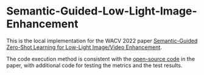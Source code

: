 # Semantic-Guided-Low-Light-Image-Enhancement

This is the local implementation for the WACV 2022 paper [Semantic-Guided Zero-Shot Learning for Low-Light Image/Video Enhancement](https://arxiv.org/abs/2110.00970).

The code execution method is consistent with the [open-source code](https://github.com/ShenZheng2000/Semantic-Guided-Low-Light-Image-Enhancement) in the paper, with additional code for testing the metrics and the test results.


